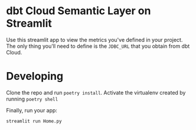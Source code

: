 # dbt Cloud Semantic Layer on Streamlit

Use this streamlit app to view the metrics you've defined in your project.  The only thing you'll need to define is the `JDBC_URL` that you obtain from dbt Cloud.

# Developing

Clone the repo and run `poetry install`.  Activate the virtualenv created by running `poetry shell`

Finally, run your app:

```bash
streamlit run Home.py
```
